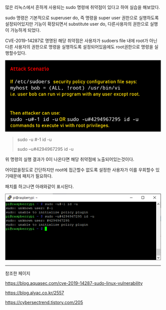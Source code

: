 많은 리눅스에서 흔하게 사용되는 sudo 명령에 취약점이 있다고 하여 실습을 해보았다.



sudo 명령은 기본적으로 superuser do, 즉 명령을 super user 권한으로 실행하도록 설정되어있지만 기능이 확장되면서 substitute user do, 다른사용자의 권한으로 실행이 가능하게 되었다. 



CVE-2019-14287로 명명된 해당 취약점은 사용자가 sudoers file 내에 root가 아닌 다른 사용자의 권한으로 명령을 실행하도록 설정되어있음에도 root권한으로 명령을 실행할수있다.

![img](\images\994E863B5DA5830A23)



> sudo -u #-1 id -u
>
> sudo –u#4294967295 id -u

위 명령의 실행 결과가 0이 나온다면 해당 취약점에 노출되어있는것이다.



어이없을정도로 간단하지만 root에 접근할수 없도록 설정한 사용자가 이를 우회할수 있기때문에 패치가 필요하다.





패치를 하고나면 아래와같이 표시된다.

![image-20200322062410119](\images\image-20200322062410119.png)





---


참조한 페이지

https://blog.aquasec.com/cve-2019-14287-sudo-linux-vulnerability

https://blog.alyac.co.kr/2557

https://cybersectrend.tistory.com/205
